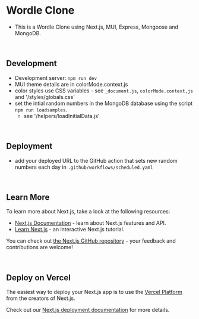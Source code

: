 # Wordle Clone

- This is a Wordle Clone using Next.js, MUI, Express, Mongoose and MongoDB.

<br />

## Development

- Development server: `npm run dev`
- MUI theme details are in colorMode.context.js
- color styles use CSS variables - see `_document.js`, `colorMode.context,js` and '/styles/globals.css'
- set the intial random numbers in the MongoDB database using the script `npm run loadsamples`.
    - see '/helpers/loadInitialData.js'

<br />

## Deployment

- add your deployed URL to the GitHub action that sets new random numbers each day in `.github/workflows/scheduled.yaml`


<br />

## Learn More

To learn more about Next.js, take a look at the following resources:

- [Next.js Documentation](https://nextjs.org/docs) - learn about Next.js features and API.
- [Learn Next.js](https://nextjs.org/learn) - an interactive Next.js tutorial.

You can check out [the Next.js GitHub repository](https://github.com/vercel/next.js/) - your feedback and contributions are welcome!


<br />

## Deploy on Vercel

The easiest way to deploy your Next.js app is to use the [Vercel Platform](https://vercel.com/new?utm_medium=default-template&filter=next.js&utm_source=create-next-app&utm_campaign=create-next-app-readme) from the creators of Next.js.

Check out our [Next.js deployment documentation](https://nextjs.org/docs/deployment) for more details.
